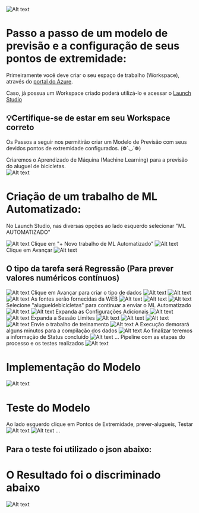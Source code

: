 ![Alt text](image.png)

# Passo a passo de um modelo de previsão e a configuração de seus pontos de extremidade:


Primeiramente você deve criar o seu espaço de trabalho (Workspace), através do [portal do Azure](https://www.portal.azure.com).

Caso, já possua um Workspace criado poderá utilizá-lo e acessar o [Launch Studio](https://ml.azure.com) 

## 💡Certifique-se de estar em seu Workspace correto

Os Passos a seguir nos permitirão criar um Modelo de Previsão com seus devidos pontos de extremidade configurados. (❁´◡`❁)

Criaremos o Aprendizado de Máquina (Machine Learning) para a previsão do aluguel de bicicletas.    
![Alt text](image-1.png)



# Criação de um trabalho de ML Automatizado:

No Launch Studio, nas diversas opções ao lado esquerdo selecionar  "ML AUTOMATIZADO" 

![Alt text](<ML Automatizado.png>)
Clique em "+ Novo trabalho de ML Automatizado"
![Alt text](<+ ML Automatizado.png>)
Clique em Avançar
![Alt text](<Avançar ML Automatizado.png>)
## O tipo da tarefa será Regressão (Para prever valores numéricos contínuos)
![Alt text](<Tipo de Dados Regressão.png>)
Clique em Avançar para criar o tipo de dados
![Alt text](<Criação de Dados.png>)
![Alt text](<Criar Ativo de Dados - Tipo de Dados.png>)
![Alt text](<Arquivos Web.png>)
As fontes serão fornecidas da WEB
![Alt text](URL.png)
![Alt text](Configura%C3%A7%C3%B5es.png)
![Alt text](Path.png)
Selecione "alugueldebicicletas" para continuar a enviar o ML Automatizado
![Alt text](<Aluguel de Bicicletas.png>)
![Alt text](<Envie ML.png>)
Expanda as Configurações Adicionais
![Alt text](<Config Add.png>)
![Alt text](<Mais Configurações Add.png>)
Expanda a Sessão Limites
![Alt text](<Sessão Limites.png>)
![Alt text](<Limites 1.png>)
![Alt text](<Limites 2.png>)
![Alt text](Computa%C3%A7%C3%A3o.png)
Envie o trabalho de treinamento
![Alt text](Examinar.png)
A Execução demorará alguns minutos para a compilação dos dados
![Alt text](<Em execução-1.png>)
Ao finalizar teremos a informação de Status concluído
![Alt text](Finaliza%C3%A7%C3%A3o.png)
...
Pipeline com as etapas do processo e os testes realizados
![Alt text](image-2.png)
# Implementação do Modelo
![Alt text](<Exito no modelo.png>)
# Teste do Modelo

Ao lado esquerdo clique em Pontos de Extremidade, prever-alugueis, Testar
![Alt text](<Pontos de extremidade.png>)
![Alt text](Testar.png)
...

## Para o teste foi utilizado o json abaixo:

# O Resultado foi o discriminado abaixo
![Alt text](<Resultado Json.png>)
 




